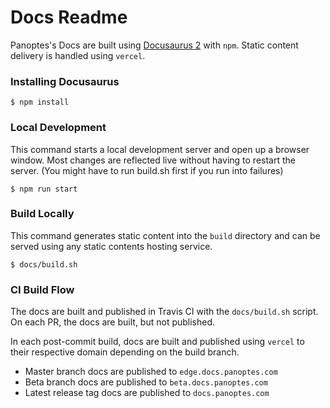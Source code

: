 # Docs Readme

Panoptes's Docs are built using [Docusaurus 2](https://v2.docusaurus.io/) with `npm`.
Static content delivery is handled using `vercel`.

### Installing Docusaurus

```
$ npm install
```

### Local Development

This command starts a local development server and open up a browser window.
Most changes are reflected live without having to restart the server.
(You might have to run build.sh first if you run into failures)

```
$ npm run start
```

### Build Locally

This command generates static content into the `build` directory and can be
served using any static contents hosting service.

```
$ docs/build.sh
```

### CI Build Flow

The docs are built and published in Travis CI with the `docs/build.sh` script.
On each PR, the docs are built, but not published.

In each post-commit build, docs are built and published using `vercel` to their
respective domain depending on the build branch.

- Master branch docs are published to `edge.docs.panoptes.com`
- Beta branch docs are published to `beta.docs.panoptes.com`
- Latest release tag docs are published to `docs.panoptes.com`
